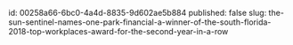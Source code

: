 id: 00258a66-6bc0-4a4d-8835-9d602ae5b884
published: false
slug: the-sun-sentinel-names-one-park-financial-a-winner-of-the-south-florida-2018-top-workplaces-award-for-the-second-year-in-a-row
